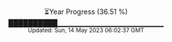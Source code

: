 <p align="center">
⏳Year Progress (36.51 %) <br>
██████████▁▁▁▁▁▁▁▁▁▁▁▁▁▁▁▁▁▁▁▁ <br>
<sub>Updated: Sun, 14 May 2023 06:02:37 GMT</sub>
</p>

